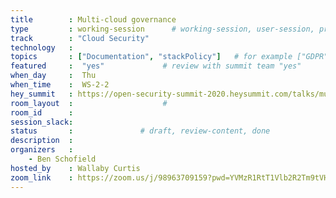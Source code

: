 ```yaml
---
title        : Multi-cloud governance 
type         : working-session      # working-session, user-session, product-session
track        : "Cloud Security"
technology   :
topics       : ["Documentation", "stackPolicy"]   # for example ["GDPR"]
featured     :  "yes"             # review with summit team "yes"
when_day     :  Thu
when_time    :  WS-2-2
hey_summit   : https://open-security-summit-2020.heysummit.com/talks/multi-cloud-governance-2pm-bst/
room_layout  :                    #
room_id      :
session_slack: 
status       :               # draft, review-content, done
description  :
organizers   :
    - Ben Schofield
hosted_by    : Wallaby Curtis
zoom_link    : https://zoom.us/j/98963709159?pwd=YVMzR1RtT1Vlb2R2Tm9tVHBGeno2QT09
---
```



<!--(add intro)

## "BCP"

(...)

## "ISO"

(...)

## "Testing of the policies"

(...)

## References

(...)


## Previous-->
